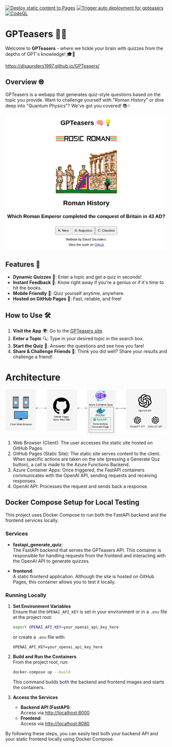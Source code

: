 [![Deploy static content to Pages](https://github.com/DJSaunders1997/GPTeasers/actions/workflows/static.yml/badge.svg)](https://github.com/DJSaunders1997/GPTeasers/actions/workflows/static.yml)
[![Trigger auto deployment for gpteasers](https://github.com/DJSaunders1997/GPTeasers/actions/workflows/gpteasers-AutoDeployTrigger-f53ae13c-780c-4431-b28c-18728d5a7dd7.yml/badge.svg)](https://github.com/DJSaunders1997/GPTeasers/actions/workflows/gpteasers-AutoDeployTrigger-f53ae13c-780c-4431-b28c-18728d5a7dd7.yml)
[![CodeQL](https://github.com/DJSaunders1997/GPTeasers/actions/workflows/github-code-scanning/codeql/badge.svg)](https://github.com/DJSaunders1997/GPTeasers/actions/workflows/github-code-scanning/codeql)
# GPTeasers 🧠💡

Welcome to **GPTeasers** - where we tickle your brain with quizzes from the depths of GPT's knowledge! 🎓🤖

https://djsaunders1997.github.io/GPTeasers/


## Overview 🌐

GPTeasers is a webapp that generates quiz-style questions based on the topic you provide. Want to challenge yourself with "Roman History" or dive deep into "Quantum Physics"? We've got you covered! 📚✨

![Game of GPTeasers](./web_ui.png)

## Features 🌟

- **Dynamic Quizzes** 📝: Enter a topic and get a quiz in seconds!
- **Instant Feedback** 💬: Know right away if you're a genius or if it's time to hit the books.
- **Mobile Friendly** 📱: Quiz yourself anytime, anywhere.
- **Hosted on GitHub Pages** 🚀: Fast, reliable, and free!

## How to Use 🛠️

1. **Visit the App** 🌍: Go to the [GPTeasers site](https://djsaunders1997.github.io/GPTeasers/).
2. **Enter a Topic** 🔍: Type in your desired topic in the search box.
3. **Start the Quiz** 🎉: Answer the questions and see how you fare!
4. **Share & Challenge Friends** 🤝: Think you did well? Share your results and challenge a friend!


# Architecture

![Architecture Diagram](./Architecture.drawio.png)

1. Web Browser (Client): The user accesses the static site hosted on GitHub Pages.
2. GitHub Pages (Static Site): The static site serves content to the client. When specific actions are taken on the site (pressing a Generate Quz button), a call is made to the Azure Functions Backend.
3. Azure Container Apps: Once triggered, the FastAPI containers communicates with the OpenAI API, sending requests and receiving responses.
4. OpenAI API: Processes the request and sends back a response.

## Docker Compose Setup for Local Testing

This project uses Docker Compose to run both the FastAPI backend and the frontend services locally.

### Services

- **fastapi_generate_quiz**:  
  The FastAPI backend that serves the GPTeasers API. This container is responsible for handling requests from the frontend and interacting with the OpenAI API to generate quizzes.

- **frontend**:  
  A static frontend application. Although the site is hosted on GitHub Pages, this container allows you to test it locally.

### Running Locally

1. **Set Environment Variables**  
   Ensure that the `OPENAI_API_KEY` is set in your environment or in a `.env` file at the project root:
   ```sh
   export OPENAI_API_KEY=your_openai_api_key_here
   ```
   or create a `.env` file with:
   ```
   OPENAI_API_KEY=your_openai_api_key_here
   ```

2. **Build and Run the Containers**  
   From the project root, run:
   ```sh
   docker-compose up --build
   ```
   This command builds both the backend and frontend images and starts the containers.

3. **Access the Services**  
   - **Backend API (FastAPI)**:  
     Access via [http://localhost:8000](http://localhost:8000)
   - **Frontend**:  
     Access via [http://localhost:8080](http://localhost:8080)

By following these steps, you can easily test both your backend API and your static frontend locally using Docker Compose.
